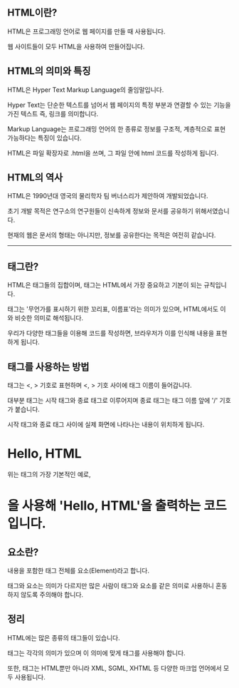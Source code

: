 ## HTML이란?

HTML은 프로그래밍 언어로 웹 페이지를 만들 때 사용됩니다.

웹 사이트들이 모두 HTML을 사용하여 만들어집니다.

## HTML의 의미와 특징

HTML은 Hyper Text Markup Language의 줄임말입니다.

Hyper Text는 단순한 텍스트를 넘어서 웹 페이지의 특정 부분과 연결할 수 있는 기능을 가진 텍스트 즉, 링크를 의미합니다.

Markup Language는 프로그래밍 언어의 한 종류로 정보를 구조적, 계층적으로 표현 가능하다는 특징이 있습니다.

HTML은 파일 확장자로 .html을 쓰며, 그 파일 안에 html 코드를 작성하게 됩니다.

## HTML의 역사

HTML은 1990년대 영국의 물리학자 팀 버너스리가 제안하여 개발되었습니다.

초기 개발 목적은 연구소의 연구원들이 신속하게 정보와 문서를 공유하기 위해서였습니다.

현재의 웹은 문서의 형태는 아니지만, 정보를 공유한다는 목적은 여전히 같습니다.

---

## 태그란?

HTML은 태그들의 집합이며, 태그는 HTML에서 가장 중요하고 기본이 되는 규칙입니다.

태그는 '무언가를 표시하기 위한 꼬리표, 이름표'라는 의미가 있으며, HTML에서도 이와 비슷한 의미로 해석됩니다.

우리가 다양한 태그들을 이용해 코드를 작성하면, 브라우저가 이를 인식해 내용을 표현하게 됩니다.

## 태그를 사용하는 방법

태그는 <, > 기호로 표현하며 <, > 기호 사이에 태그 이름이 들어갑니다.

대부분 태그는 시작 태그와 종료 태그로 이루어지며 종료 태그는 태그 이름 앞에 '/' 기호가 붙습니다.

시작 태그와 종료 태그 사이에 실제 화면에 나타나는 내용이 위치하게 됩니다.

<h1>Hello, HTML</h1>
 위는 태그의 가장 기본적인 예로, <h1>을 사용해 'Hello, HTML'을 출력하는 코드입니다.

## 요소란?

내용을 포함한 태그 전체를 요소(Element)라고 합니다.

태그와 요소는 의미가 다르지만 많은 사람이 태그와 요소를 같은 의미로 사용하니 혼동하지 않도록 주의해야 합니다.

## 정리

HTML에는 많은 종류의 태그들이 있습니다.

태그는 각각의 의미가 있으며 이 의미에 맞게 태그를 사용해야 합니다.

또한, 태그는 HTML뿐만 아니라 XML, SGML, XHTML 등 다양한 마크업 언어에서 모두 사용됩니다.
